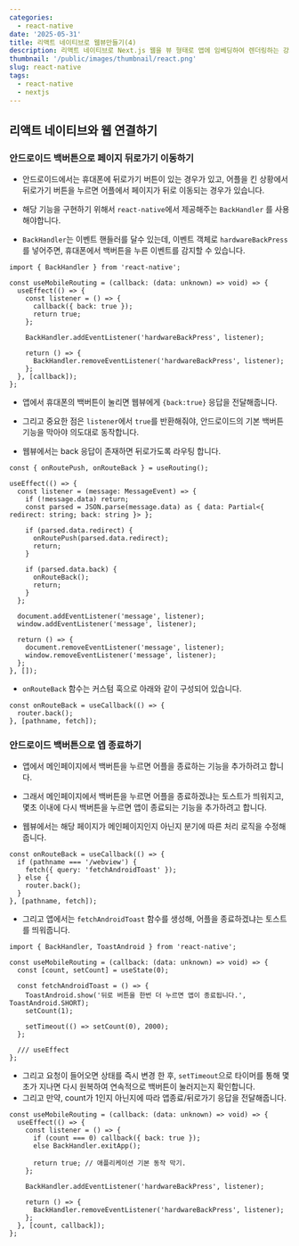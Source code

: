 ```yaml
---
categories:
  - react-native
date: '2025-05-31'
title: 리액트 네이티브로 웹뷰만들기(4)
description: 리액트 네이티브로 Next.js 웹을 뷰 형태로 앱에 임베딩하여 렌더링하는 강의를 보고 정리했습니다. 그리고 운용중인 블로그를 앱으로 배포까지 진행해보려고 합니다.
thumbnail: '/public/images/thumbnail/react.png'
slug: react-native
tags:
  - react-native
  - nextjs
---
```


## 리액트 네이티브와 웹 연결하기

### 안드로이드 백버튼으로 페이지 뒤로가기 이동하기

- 안드로이드에서는 휴대폰에 뒤로가기 버튼이 있는 경우가 있고, 어플을 킨 상황에서 뒤로가기 버튼을 누르면 어플에서 페이지가 뒤로 이동되는 경우가 있습니다.

- 해당 기능을 구현하기 위해서 `react-native`에서 제공해주는 `BackHandler` 를 사용해야합니다.

- `BackHandler`는 이벤트 핸들러를 달수 있는데, 이벤트 객체로 `hardwareBackPress`를 넣어주면, 휴대폰에서 백버튼을 누른 이벤트를 감지할 수 있습니다.

```tsx
import { BackHandler } from 'react-native';

const useMobileRouting = (callback: (data: unknown) => void) => {
  useEffect(() => {
    const listener = () => {
      callback({ back: true });
      return true;
    };

    BackHandler.addEventListener('hardwareBackPress', listener);

    return () => {
      BackHandler.removeEventListener('hardwareBackPress', listener);
    };
  }, [callback]);
};
```

- 앱에서 휴대폰의 백버튼이 눌리면 웹뷰에게 `{back:true}` 응답을 전달해줍니다.

- 그리고 중요한 점은 `listener`에서 `true`를 반환해줘야, 안드로이드의 기본 백버튼 기능을 막아야 의도대로 동작합니다.

- 웹뷰에서는 back 응답이 존재하면 뒤로가도록 라우팅 합니다.

```tsx
const { onRoutePush, onRouteBack } = useRouting();

useEffect(() => {
  const listener = (message: MessageEvent) => {
    if (!message.data) return;
    const parsed = JSON.parse(message.data) as { data: Partial<{ redirect: string; back: string }> };

    if (parsed.data.redirect) {
      onRoutePush(parsed.data.redirect);
      return;
    }

    if (parsed.data.back) {
      onRouteBack();
      return;
    }
  };

  document.addEventListener('message', listener);
  window.addEventListener('message', listener);

  return () => {
    document.removeEventListener('message', listener);
    window.removeEventListener('message', listener);
  };
}, []);
```

- `onRouteBack` 함수는 커스텀 훅으로 아래와 같이 구성되어 있습니다.

```tsx
const onRouteBack = useCallback(() => {
  router.back();
}, [pathname, fetch]);
```

### 안드로이드 백버튼으로 엡 종료하기

- 앱에서 메인페이지에서 백버튼을 누르면 어플을 종료하는 기능을 추가하려고 합니다.

- 그래서 메인페이지에서 백버튼을 누르면 어플을 종료하겠냐는 토스트가 띄워지고, 몇초 이내에 다시 백버튼을 누르면 앱이 종료되는 기능을 추가하려고 합니다.

- 웹뷰에서는 해당 페이지가 메인페이지인지 아닌지 분기에 따른 처리 로직을 수정해줍니다.

```tsx
const onRouteBack = useCallback(() => {
  if (pathname === '/webview') {
    fetch({ query: 'fetchAndroidToast' });
  } else {
    router.back();
  }
}, [pathname, fetch]);
```

- 그리고 앱에서는 `fetchAndroidToast` 함수를 생성해, 어플을 종료하겠냐는 토스트를 띄워줍니다.

```tsx
import { BackHandler, ToastAndroid } from 'react-native';

const useMobileRouting = (callback: (data: unknown) => void) => {
  const [count, setCount] = useState(0);

  const fetchAndroidToast = () => {
    ToastAndroid.show('뒤로 버튼을 한번 더 누르면 앱이 종료됩니다.', ToastAndroid.SHORT);
    setCount(1);

    setTimeout(() => setCount(0), 2000);
  };

  /// useEffect
};
```

- 그리고 요청이 들어오면 상태를 즉시 변경 한 후, `setTimeout`으로 타이머를 통해 몇초가 지나면 다시 원복하여 연속적으로 백버튼이 눌러지는지 확인합니다.
- 그리고 만약, count가 1인지 아닌지에 따라 앱종료/뒤로가기 응답을 전달해줍니다.

```tsx
const useMobileRouting = (callback: (data: unknown) => void) => {
  useEffect(() => {
    const listener = () => {
      if (count === 0) callback({ back: true });
      else BackHandler.exitApp();

      return true; // 애플리케이션 기본 동작 막기.
    };

    BackHandler.addEventListener('hardwareBackPress', listener);

    return () => {
      BackHandler.removeEventListener('hardwareBackPress', listener);
    };
  }, [count, callback]);
};
```

<br/>
